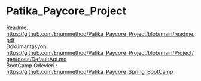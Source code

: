 # Patika_Paycore_Project
Readme: https://github.com/Enummethod/Patika_Paycore_Project/blob/main/readme.pdf  
Dökümantasyon: https://github.com/Enummethod/Patika_Paycore_Project/blob/main/Project/gen/docs/DefaultApi.md  
BootCamp Ödevleri : https://github.com/Enummethod/Patika_Paycore_Spring_BootCamp  
